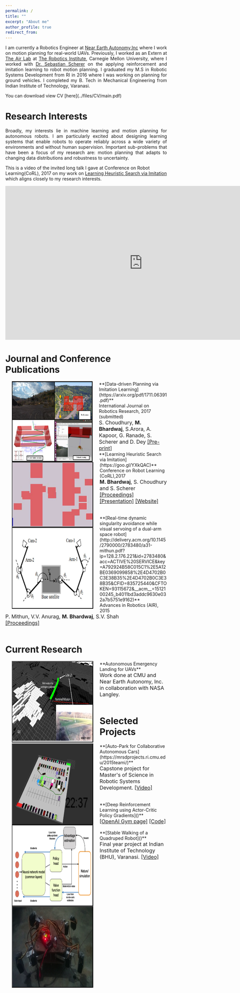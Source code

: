 ```yaml
---
permalink: /
title: ""
excerpt: "About me"
author_profile: true
redirect_from: 
---
```

<p align="justify"> 
I am currently a Robotics Engineer at <a href="http://www.nearearth.aero/">Near Earth Autonomy,Inc</a> where I work on motion planning for real-world UAVs. Previously, I worked as an Extern at <a href="https://www.ri.cmu.edu/robotics-area/air-lab/">The Air Lab</a> at <a href="https://www.ri.cmu.edu/">The Robotics Institute</a>, Carnegie Mellon University, where I worked with <a href="https://www.ri.cmu.edu/ri-faculty/sebastian-scherer/">Dr. Sebastian Scherer</a> on the applying reinforcement and imitation learning to robot motion planning. I graduated my M.S in Robotic Systems Development from RI in 2016 where I was working on planning for ground vehicles. I completed my B. Tech in Mechanical Engineering from Indian Institute of Technology, Varanasi.
</p>
You can download view CV [here](../files/CV/main.pdf)

Research Interests
======
<p align="justify">
Broadly, my interests lie in machine learning and motion planning for autonomous robots. I am particularly excited about designing learning systems that enable robots to operate reliably across a wide variety of environments and without human supervision. Important sub-problems that have been a focus of my research are: motion planning that adapts to changing data distributions and robustness to uncertainty. </p>     

This is a video of the invited long talk I gave at Conference on Robot Learning(CoRL), 2017 on my work on [Learning Heuristic Search via Imitation](https://mohakbhardwaj.github.io/SaIL/) which aligns closely to my research interests.
<iframe width="854" height="480" src="https://www.youtube.com/embed/OFmWo36N98U" frameborder="0" gesture="media" allow="encrypted-media" allowfullscreen></iframe>
<br>

Journal and Conference Publications
======

<img src="images/data_driven_planning.png" alt="" width="250" height="250" align="left" hspace="20" style=" border: #000000 1px outset;">
**[Data-driven Planning via Imitation Learning](https://arxiv.org/pdf/1711.06391.pdf)**<br>
International Journal on Robotics Research, 2017 (submitted)<br>
<font size="3">S. Choudhury, <b>M. Bhardwaj</b>, S.Arora, A. Kapoor, G. Ranade, S. Scherer and D. Dey <a href="https://arxiv.org/abs/1711.06391">[Pre-print]</a></font>
<br>

<img src="images/gap_world_sail.gif" alt="" width="250" height="200" align="left" hspace="20" style=" border: #000000 2px outset;">
**[Learning Heuristic Search via Imitation](https://goo.gl/YXkQAC)**<br>
Conference on Robot  Learning (CoRL),2017<br>
<font size = "3"> <b>M. Bhardwaj</b>, S. Choudhury and S. Scherer <br> 
<a href="http://proceedings.mlr.press/v78/bhardwaj17a/bhardwaj17a.pdf">[Proceedings]</a> <a href="../files/corl_ppt.pdf">[Presentation]</a> <a href="https://goo.gl/YXkQAC">[Website]</a></font>
 <br>
 <br>
 <br>

<img src="images/visual_servoing.png" alt="" width="250" height="250" align="left" hspace="20" style=" border: #000000 2px outset;">
**[Real-time dynamic singularity avoidance while visual servoing of a dual-arm space robot](http://delivery.acm.org/10.1145/2790000/2783480/a31-mithun.pdf?ip=128.2.176.221&id=2783480&acc=ACTIVE%20SERVICE&key=A792924B58C015C1%2E5A12BE0369099858%2E4D4702B0C3E38B35%2E4D4702B0C3E38B35&CFID=835725440&CFTOKEN=93115672&__acm__=1512100245_b4011bd3addc9630e032a7b5751e9162)**<br>
Advances in Robotics (AIR), 2015 <br>
<font size="3">P. Mithun, V.V. Anurag, <b>M. Bhardwaj</b>, S.V. Shah<br>
<a href="https://dl.acm.org/citation.cfm?id=2783480">[Proceedings]</a></font> 
<br>

<br>

Current Research
======
<img src="images/uasc_phase_1.png" alt="" width="250" height="250" align="left" hspace="20" style=" border: #000000 2px outset;">
**Autonomous Emergency Landing for UAVs**<br>
<font size="3">Work done at CMU and Near Earth Autonomy, Inc. in collaboration with NASA Langley.</font>
<br>

<br>

Selected Projects
======
<img src="images/autopark_sim.png" alt="" width="250" height="250" align="left" hspace="20" style=" border: #000000 2px outset;">
**[Auto-Park for Collaborative Autonomous Cars](https://mrsdprojects.ri.cmu.edu/2015teami/)**<br>
<font size="3">Capstone project for Master's of Science in Robotic Systems Development.
<a href="https://www.youtube.com/watch?v=40VQhGxNY1g">[Video]</a></font>
<br>
<br>
<br>

<img src="images/actor-critic-snipped.png" alt="" width="250" height="250" align="left" hspace="20" style=" border: #000000 2px outset;">
**[Deep Reinforcement Learning using Actor-Critic Policy Gradients]()**<br>
<font size="3"><a href="https://goo.gl/CcdPo3">[OpenAI Gym page]</a> <a href="https://goo.gl/lzGQjW">[Code]</a></font><br>
<br>

<img src="images/quadruped.png" alt="" width="250" height="250" align="left" hspace="20" style=" border: #000000 2px outset;">
**[Stable Walking of a Quadruped Robot]()**<br>
<font size="3">Final year project at Indian Institute of Technology (BHU), Varanasi.
<a href="https://youtu.be/EP8euqNGV60">[Video]</a></font>
<br>
<br>


